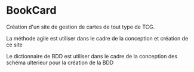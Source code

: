 # BookCard
Création d'un site de gestion de cartes de tout type de TCG.

La méthode agile est utiliser dans le cadre de la conception et création de ce site

Le dictionnaire de BDD est utiliser dans le cadre de la conception des schéma ulterieur pour la création de la BDD
